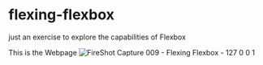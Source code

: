 # flexing-flexbox
just an exercise to explore the capabilities of Flexbox

This is the Webpage
![FireShot Capture 009 - Flexing Flexbox - 127 0 0 1](https://github.com/chandrug4/flexing-flexbox/assets/102593167/c93a1c00-cada-4158-866f-f01de2fadd27)

